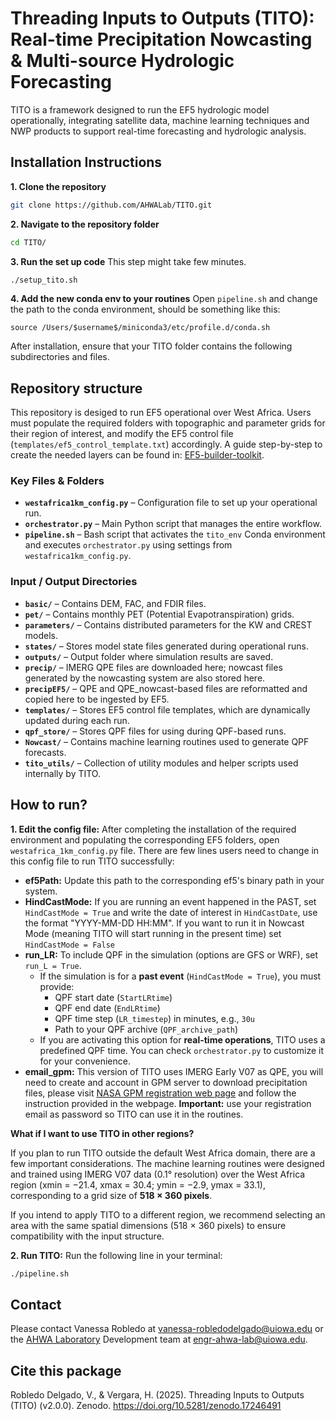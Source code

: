 # Threading Inputs to Outputs (TITO): Real-time Precipitation Nowcasting & Multi-source Hydrologic Forecasting
TITO is a framework designed to run the EF5 hydrologic model operationally, integrating satellite data, machine learning techniques and NWP products to support real-time forecasting and hydrologic analysis.

## Installation Instructions
**1. Clone the repository**
  ```sh
  git clone https://github.com/AHWALab/TITO.git
  ```
**2. Navigate to the repository folder**
  ```sh
  cd TITO/
  ```
**3. Run the set up code**
   This step might take few minutes. 
  ```sh
  ./setup_tito.sh
  ```
**4. Add the new conda env to your routines**
  Open `pipeline.sh` and change the path to the conda environment, should be something like this:
  ```
  source /Users/$username$/miniconda3/etc/profile.d/conda.sh
  ```
After installation, ensure that your TITO folder contains the following subdirectories and files.

## Repository structure

This repository is desiged to run EF5 operational over West Africa. 
Users must populate the required folders with topographic and parameter grids for their region of interest, and modify the EF5 control file (`templates/ef5_control_template.txt`) accordingly. A guide step-by-step to create the needed layers can be found in: [EF5-builder-toolkit](https://github.com/AHWALab/EF5-builder-toolkit).

### Key Files & Folders
- **`westafrica1km_config.py`** – Configuration file to set up your operational run.
- **`orchestrator.py`** – Main Python script that manages the entire workflow.
- **`pipeline.sh`** – Bash script that activates the `tito_env` Conda environment and executes `orchestrator.py` using settings from `westafrica1km_config.py`.

### Input / Output Directories
- **`basic/`** – Contains DEM, FAC, and FDIR files.
- **`pet/`** – Contains monthly PET (Potential Evapotranspiration) grids.
- **`parameters/`** – Contains distributed parameters for the KW and CREST models.
- **`states/`** – Stores model state files generated during operational runs.
- **`outputs/`** – Output folder where simulation results are saved.
- **`precip/`** – IMERG QPE files are downloaded here; nowcast files generated by the nowcasting system are also stored here.
- **`precipEF5/`** – QPE and QPE_nowcast-based files are reformatted and copied here to be ingested by EF5.
- **`templates/`** – Stores EF5 control file templates, which are dynamically updated during each run.
- **`qpf_store/`** – Stores QPF files for using during QPF-based runs.
- **`Nowcast/`** – Contains machine learning routines used to generate QPF forecasts.
- **`tito_utils/`** – Collection of utility modules and helper scripts used internally by TITO.

## How to run?
**1. Edit the config file:**
After completing the installation of the required environment and populating the corresponding EF5 folders, open `westafrica_1km_config.py` file. There are few lines users need to change in this config file to run TITO successfully:
- **ef5Path:** Update this path to the corresponding ef5's binary path in your system.
- **HindCastMode:** If you are running an event happened in the PAST, set `HindCastMode = True` and write the date of interest in `HindCastDate`, use the format "YYYY-MM-DD HH:MM". If you want to run it in Nowcast Mode (meaning TITO will start running in the present time) set `HindCastMode = False`
- **run_LR:** To include QPF in the simulation (options are GFS or WRF), set `run_L = True`.  
  - If the simulation is for a **past event** (`HindCastMode = True`), you must provide:  
    - QPF start date (`StartLRtime`)  
    - QPF end date (`EndLRtime`)  
    - QPF time step (`LR_timestep`) in minutes, e.g., `30u`  
    - Path to your QPF archive (`QPF_archive_path`)  
  - If you are activating this option for **real-time operations**, TITO uses a predefined QPF time. You can check `orchestrator.py` to customize it for your convenience.
- **email_gpm:** This version of TITO uses IMERG Early V07 as QPE, you will need to create and account in GPM server to download precipitation files, please visit [NASA GPM registration web page](https://registration.pps.eosdis.nasa.gov/registration/) and follow the instruction provided in the webpage. **Important:** use your registration email as password so TITO can use it in the routines.

**What if I want to use TITO in other regions?**

If you plan to run TITO outside the default West Africa domain, there are a few important considerations. The machine learning routines were designed and trained using IMERG V07 data (0.1° resolution) over the West Africa region (xmin = −21.4, xmax = 30.4; ymin = −2.9, ymax = 33.1), corresponding to a grid size of **518 × 360 pixels**.

If you intend to apply TITO to a different region, we recommend selecting an area with the same spatial dimensions (518 × 360 pixels) to ensure compatibility with the input structure. 

**2. Run TITO:**
  Run the following line in your terminal:
  ```sh
  ./pipeline.sh
  ```

## Contact
Please contact Vanessa Robledo at vanessa-robledodelgado@uiowa.edu or the [AHWA Laboratory](https://ahwa.lab.uiowa.edu/) Development team at engr-ahwa-lab@uiowa.edu.

## Cite this package
Robledo Delgado, V., & Vergara, H. (2025). Threading Inputs to Outputs (TITO) (v2.0.0). Zenodo. https://doi.org/10.5281/zenodo.17246491


